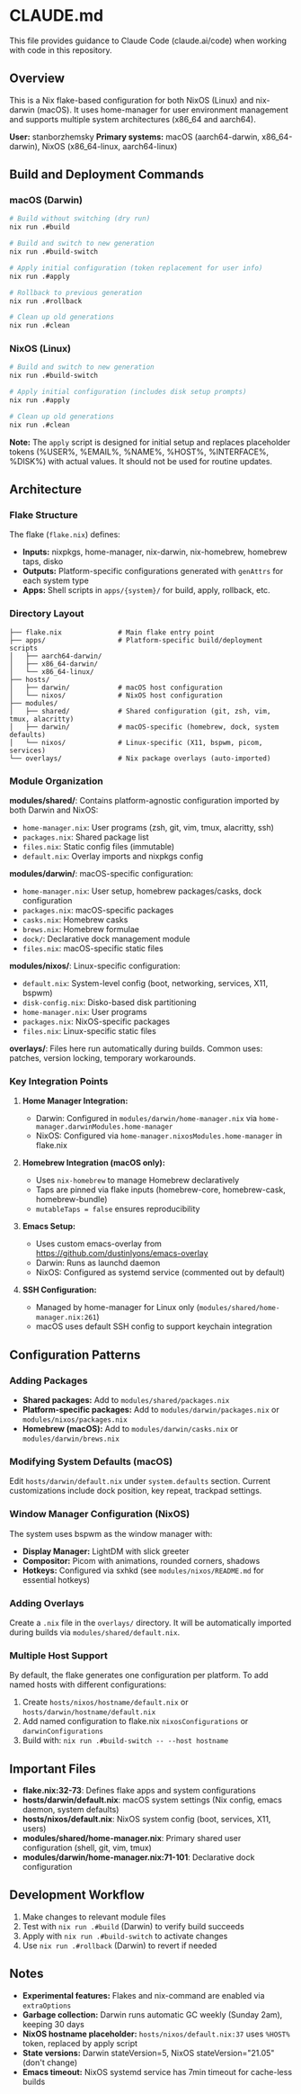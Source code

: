 # CLAUDE.md

This file provides guidance to Claude Code (claude.ai/code) when working with code in this repository.

## Overview

This is a Nix flake-based configuration for both NixOS (Linux) and nix-darwin (macOS). It uses home-manager for user environment management and supports multiple system architectures (x86_64 and aarch64).

**User:** stanborzhemsky
**Primary systems:** macOS (aarch64-darwin, x86_64-darwin), NixOS (x86_64-linux, aarch64-linux)

## Build and Deployment Commands

### macOS (Darwin)

```bash
# Build without switching (dry run)
nix run .#build

# Build and switch to new generation
nix run .#build-switch

# Apply initial configuration (token replacement for user info)
nix run .#apply

# Rollback to previous generation
nix run .#rollback

# Clean up old generations
nix run .#clean
```

### NixOS (Linux)

```bash
# Build and switch to new generation
nix run .#build-switch

# Apply initial configuration (includes disk setup prompts)
nix run .#apply

# Clean up old generations
nix run .#clean
```

**Note:** The `apply` script is designed for initial setup and replaces placeholder tokens (%USER%, %EMAIL%, %NAME%, %HOST%, %INTERFACE%, %DISK%) with actual values. It should not be used for routine updates.

## Architecture

### Flake Structure

The flake (`flake.nix`) defines:
- **Inputs:** nixpkgs, home-manager, nix-darwin, nix-homebrew, homebrew taps, disko
- **Outputs:** Platform-specific configurations generated with `genAttrs` for each system type
- **Apps:** Shell scripts in `apps/{system}/` for build, apply, rollback, etc.

### Directory Layout

```
├── flake.nix              # Main flake entry point
├── apps/                  # Platform-specific build/deployment scripts
│   ├── aarch64-darwin/
│   ├── x86_64-darwin/
│   └── x86_64-linux/
├── hosts/
│   ├── darwin/            # macOS host configuration
│   └── nixos/             # NixOS host configuration
├── modules/
│   ├── shared/            # Shared configuration (git, zsh, vim, tmux, alacritty)
│   ├── darwin/            # macOS-specific (homebrew, dock, system defaults)
│   └── nixos/             # Linux-specific (X11, bspwm, picom, services)
└── overlays/              # Nix package overlays (auto-imported)
```

### Module Organization

**modules/shared/**: Contains platform-agnostic configuration imported by both Darwin and NixOS:
- `home-manager.nix`: User programs (zsh, git, vim, tmux, alacritty, ssh)
- `packages.nix`: Shared package list
- `files.nix`: Static config files (immutable)
- `default.nix`: Overlay imports and nixpkgs config

**modules/darwin/**: macOS-specific configuration:
- `home-manager.nix`: User setup, homebrew packages/casks, dock configuration
- `packages.nix`: macOS-specific packages
- `casks.nix`: Homebrew casks
- `brews.nix`: Homebrew formulae
- `dock/`: Declarative dock management module
- `files.nix`: macOS-specific static files

**modules/nixos/**: Linux-specific configuration:
- `default.nix`: System-level config (boot, networking, services, X11, bspwm)
- `disk-config.nix`: Disko-based disk partitioning
- `home-manager.nix`: User programs
- `packages.nix`: NixOS-specific packages
- `files.nix`: Linux-specific static files

**overlays/**: Files here run automatically during builds. Common uses: patches, version locking, temporary workarounds.

### Key Integration Points

1. **Home Manager Integration:**
   - Darwin: Configured in `modules/darwin/home-manager.nix` via `home-manager.darwinModules.home-manager`
   - NixOS: Configured via `home-manager.nixosModules.home-manager` in flake.nix

2. **Homebrew Integration (macOS only):**
   - Uses `nix-homebrew` to manage Homebrew declaratively
   - Taps are pinned via flake inputs (homebrew-core, homebrew-cask, homebrew-bundle)
   - `mutableTaps = false` ensures reproducibility

3. **Emacs Setup:**
   - Uses custom emacs-overlay from https://github.com/dustinlyons/emacs-overlay
   - Darwin: Runs as launchd daemon
   - NixOS: Configured as systemd service (commented out by default)

4. **SSH Configuration:**
   - Managed by home-manager for Linux only (`modules/shared/home-manager.nix:261`)
   - macOS uses default SSH config to support keychain integration

## Configuration Patterns

### Adding Packages

- **Shared packages:** Add to `modules/shared/packages.nix`
- **Platform-specific packages:** Add to `modules/darwin/packages.nix` or `modules/nixos/packages.nix`
- **Homebrew (macOS):** Add to `modules/darwin/casks.nix` or `modules/darwin/brews.nix`

### Modifying System Defaults (macOS)

Edit `hosts/darwin/default.nix` under `system.defaults` section. Current customizations include dock position, key repeat, trackpad settings.

### Window Manager Configuration (NixOS)

The system uses bspwm as the window manager with:
- **Display Manager:** LightDM with slick greeter
- **Compositor:** Picom with animations, rounded corners, shadows
- **Hotkeys:** Configured via sxhkd (see `modules/nixos/README.md` for essential hotkeys)

### Adding Overlays

Create a `.nix` file in the `overlays/` directory. It will be automatically imported during builds via `modules/shared/default.nix`.

### Multiple Host Support

By default, the flake generates one configuration per platform. To add named hosts with different configurations:

1. Create `hosts/nixos/hostname/default.nix` or `hosts/darwin/hostname/default.nix`
2. Add named configuration to flake.nix `nixosConfigurations` or `darwinConfigurations`
3. Build with: `nix run .#build-switch -- --host hostname`

## Important Files

- **flake.nix:32-73**: Defines flake apps and system configurations
- **hosts/darwin/default.nix**: macOS system settings (Nix config, emacs daemon, system defaults)
- **hosts/nixos/default.nix**: NixOS system config (boot, services, X11, users)
- **modules/shared/home-manager.nix**: Primary shared user configuration (shell, git, vim, tmux)
- **modules/darwin/home-manager.nix:71-101**: Declarative dock configuration

## Development Workflow

1. Make changes to relevant module files
2. Test with `nix run .#build` (Darwin) to verify build succeeds
3. Apply with `nix run .#build-switch` to activate changes
4. Use `nix run .#rollback` (Darwin) to revert if needed

## Notes

- **Experimental features:** Flakes and nix-command are enabled via `extraOptions`
- **Garbage collection:** Darwin runs automatic GC weekly (Sunday 2am), keeping 30 days
- **NixOS hostname placeholder:** `hosts/nixos/default.nix:37` uses `%HOST%` token, replaced by apply script
- **State versions:** Darwin stateVersion=5, NixOS stateVersion="21.05" (don't change)
- **Emacs timeout:** NixOS systemd service has 7min timeout for cache-less builds
